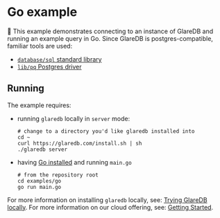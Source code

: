 # Go example

👋 This example demonstrates connecting to an instance of GlareDB and running
an example query in Go. Since GlareDB is postgres-compatible, familiar tools
are used:

- [`database/sql` standard library]
- [`lib/pq` Postgres driver]

## Running

 The example requires:

- running `glaredb` locally in `server` mode:

  ```console
  # change to a directory you'd like glaredb installed into
  cd ~
  curl https://glaredb.com/install.sh | sh
  ./glaredb server
  ```

- having [Go installed] and running `main.go`

  ```console
  # from the repository root
  cd examples/go
  go run main.go
  ```

For more information on installing `glaredb` locally, see: [Trying GlareDB locally].
For more information on our cloud offering, see: [Getting Started].

[`database/sql` standard library]: https://pkg.go.dev/database/sql
[`lib/pq` Postgres driver]: https://github.com/lib/pq
[Go installed]: https://go.dev/
[Trying GlareDB locally]: https://docs.glaredb.com/introduction/locally-cli.html
[Getting Started]: https://docs.glaredb.com/introduction/sign-up-for-cloud.html
